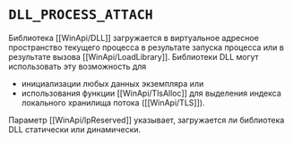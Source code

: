 # `DLL_PROCESS_ATTACH`

Библиотека [[WinApi/DLL]] загружается в виртуальное адресное пространство текущего процесса в результате запуска процесса или в результате вызова [[WinApi/LoadLibrary]]. Библиотеки DLL могут использовать эту возможность для 
- инициализации любых данных экземпляра или 
- использования функции [[WinApi/TlsAlloc]] для выделения индекса локального хранилища потока ([[WinApi/TLS]]). 

Параметр [[WinApi/lpReserved]] указывает, загружается ли библиотека DLL статически или динамически.
